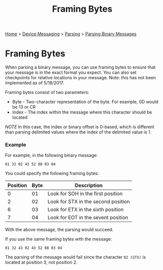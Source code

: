 ﻿---
title: Framing Bytes
keywords: parsers, messaging, binary, hex

created: 20170927
updated: 20170927
createdby: Kevin D. Wolf
updatedby: Kevin D. Wolf
---
[Home](../../Index.md) > [Device Messaging](../Index.md) > [Parsing](Index.md) > [Parsing Binary Messages](ParsingBinaryMessages.md)

# Framing Bytes

When parsing a binary message, you can use framing bytes to ensure that your message is in the exact format you expect.  You can also set checkpoints for relative locations in your message.  Note: this has not been implemented as of 5/18/2017.

Framing bytes consist of two parameters:

* Byte - Two-character representation of the byte.  For example, 0D would be 13 or CR
* Index - The index within the message where this character should be located

*NOTE* In this case, the index or binary offset is 0-based, which is different than parsing delimited values where the index of the delimited value is 1.

### Example
For example, in the following binary message:

`01 32 02 43 52 08 03 04`

You could specify the following framing bytes:

| Position | Byte | Description |
|-----|-----|-----|
|  0  | 01 | Look for SOH in the first position |
|  2  | 02 | Look for STX in the second position |
|  6  | 03 | Look for ETX in the sixth position |
|  7  | 04 | Look for EOT in the sevent position |

With the above message, the parsing would succeed.

If you use the same framing bytes with the message:

`01 32 43 02 43 52 08 03 04`

The parsing of the message would fail since the character `02 (STX)` is located at position 3, not position 2.
